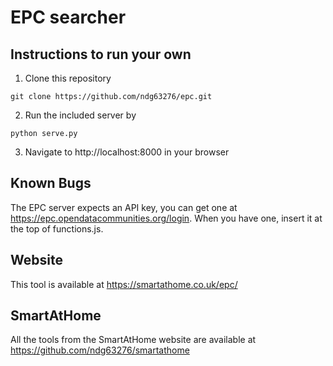 # EPC searcher

## Instructions to run your own
1. Clone this repository
```
git clone https://github.com/ndg63276/epc.git
```
2. Run the included server by
```
python serve.py
```
3. Navigate to http://localhost:8000 in your browser

## Known Bugs
The EPC server expects an API key, you can get one at https://epc.opendatacommunities.org/login.
When you have one, insert it at the top of functions.js.

## Website
This tool is available at https://smartathome.co.uk/epc/

## SmartAtHome
All the tools from the SmartAtHome website are available at https://github.com/ndg63276/smartathome
